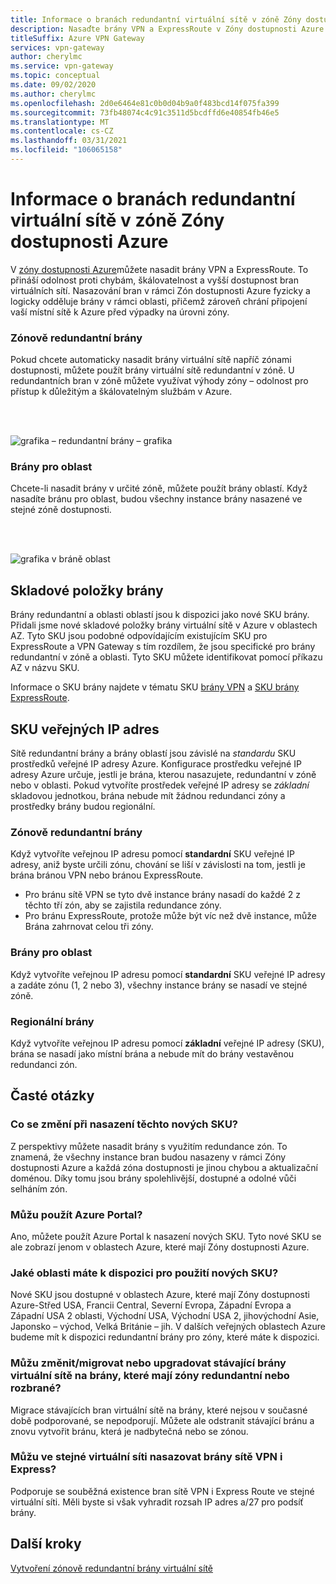 ```yaml
---
title: Informace o branách redundantní virtuální sítě v zóně Zóny dostupnosti Azure
description: Nasaďte brány VPN a ExpressRoute v Zóny dostupnosti Azure a zajistěte tak odolnost, škálovatelnost a vyšší dostupnost bran virtuální sítě.
titleSuffix: Azure VPN Gateway
services: vpn-gateway
author: cherylmc
ms.service: vpn-gateway
ms.topic: conceptual
ms.date: 09/02/2020
ms.author: cherylmc
ms.openlocfilehash: 2d0e6464e81c0b0d04b9a0f483bcd14f075fa399
ms.sourcegitcommit: 73fb48074c4c91c3511d5bcdffd6e40854fb46e5
ms.translationtype: MT
ms.contentlocale: cs-CZ
ms.lasthandoff: 03/31/2021
ms.locfileid: "106065158"
---
```

# <a name="about-zone-redundant-virtual-network-gateways-in-azure-availability-zones"></a>Informace o branách redundantní virtuální sítě v zóně Zóny dostupnosti Azure

V [zóny dostupnosti Azure](../availability-zones/az-overview.md)můžete nasadit brány VPN a ExpressRoute. To přináší odolnost proti chybám, škálovatelnost a vyšší dostupnost bran virtuálních sítí. Nasazování bran v rámci Zón dostupnosti Azure fyzicky a logicky odděluje brány v rámci oblasti, přičemž zároveň chrání připojení vaší místní sítě k Azure před výpadky na úrovni zóny.

### <a name="zone-redundant-gateways"></a><a name="zrgw"></a>Zónově redundantní brány

Pokud chcete automaticky nasadit brány virtuální sítě napříč zónami dostupnosti, můžete použít brány virtuální sítě redundantní v zóně. U redundantních bran v zóně můžete využívat výhody zóny – odolnost pro přístup k důležitým a škálovatelným službám v Azure.

<br>
<br>

![grafika – redundantní brány – grafika](./media/create-zone-redundant-vnet-gateway/zonered.png)

### <a name="zonal-gateways"></a><a name="zgw"></a>Brány pro oblast

Chcete-li nasadit brány v určité zóně, můžete použít brány oblastí. Když nasadíte bránu pro oblast, budou všechny instance brány nasazené ve stejné zóně dostupnosti.

<br>
<br>

![grafika v bráně oblast](./media/create-zone-redundant-vnet-gateway/zonal.png)

## <a name="gateway-skus"></a><a name="gwskus"></a>Skladové položky brány

Brány redundantní a oblasti oblastí jsou k dispozici jako nové SKU brány. Přidali jsme nové skladové položky brány virtuální sítě v Azure v oblastech AZ. Tyto SKU jsou podobné odpovídajícím existujícím SKU pro ExpressRoute a VPN Gateway s tím rozdílem, že jsou specifické pro brány redundantní v zóně a oblasti. Tyto SKU můžete identifikovat pomocí příkazu AZ v názvu SKU.

Informace o SKU brány najdete v tématu SKU [brány VPN](vpn-gateway-about-vpngateways.md#gwsku) a [SKU brány ExpressRoute](../expressroute/expressroute-about-virtual-network-gateways.md#gwsku).

## <a name="public-ip-skus"></a><a name="pipskus"></a>SKU veřejných IP adres

Sítě redundantní brány a brány oblastí jsou závislé na *standardu* SKU prostředků veřejné IP adresy Azure. Konfigurace prostředku veřejné IP adresy Azure určuje, jestli je brána, kterou nasazujete, redundantní v zóně nebo v oblasti. Pokud vytvoříte prostředek veřejné IP adresy se *základní* skladovou jednotkou, brána nebude mít žádnou redundanci zóny a prostředky brány budou regionální.

### <a name="zone-redundant-gateways"></a><a name="pipzrg"></a>Zónově redundantní brány

Když vytvoříte veřejnou IP adresu pomocí **standardní** SKU veřejné IP adresy, aniž byste určili zónu, chování se liší v závislosti na tom, jestli je brána bránou VPN nebo bránou ExpressRoute. 

* Pro bránu sítě VPN se tyto dvě instance brány nasadí do každé 2 z těchto tří zón, aby se zajistila redundance zóny. 
* Pro bránu ExpressRoute, protože může být víc než dvě instance, může Brána zahrnovat celou tři zóny.

### <a name="zonal-gateways"></a><a name="pipzg"></a>Brány pro oblast

Když vytvoříte veřejnou IP adresu pomocí **standardní** SKU veřejné IP adresy a zadáte zónu (1, 2 nebo 3), všechny instance brány se nasadí ve stejné zóně.

### <a name="regional-gateways"></a><a name="piprg"></a>Regionální brány

Když vytvoříte veřejnou IP adresu pomocí **základní** veřejné IP adresy (SKU), brána se nasadí jako místní brána a nebude mít do brány vestavěnou redundanci zón.

## <a name="faq"></a><a name="faq"></a>Časté otázky

### <a name="what-will-change-when-i-deploy-these-new-skus"></a>Co se změní při nasazení těchto nových SKU?

Z perspektivy můžete nasadit brány s využitím redundance zón. To znamená, že všechny instance bran budou nasazeny v rámci Zóny dostupnosti Azure a každá zóna dostupnosti je jinou chybou a aktualizační doménou. Díky tomu jsou brány spolehlivější, dostupné a odolné vůči selháním zón.

### <a name="can-i-use-the-azure-portal"></a>Můžu použít Azure Portal?

Ano, můžete použít Azure Portal k nasazení nových SKU. Tyto nové SKU se ale zobrazí jenom v oblastech Azure, které mají Zóny dostupnosti Azure.

### <a name="what-regions-are-available-for-me-to-use-the-new-skus"></a>Jaké oblasti máte k dispozici pro použití nových SKU?

Nové SKU jsou dostupné v oblastech Azure, které mají Zóny dostupnosti Azure-Střed USA, Francii Central, Severní Evropa, Západní Evropa a Západní USA 2 oblasti, Východní USA, Východní USA 2, jihovýchodní Asie, Japonsko – východ, Velká Británie – jih. V dalších veřejných oblastech Azure budeme mít k dispozici redundantní brány pro zóny, které máte k dispozici.

### <a name="can-i-changemigrateupgrade-my-existing-virtual-network-gateways-to-zone-redundant-or-zonal-gateways"></a>Můžu změnit/migrovat nebo upgradovat stávající brány virtuální sítě na brány, které mají zóny redundantní nebo rozbrané?

Migrace stávajících bran virtuální sítě na brány, které nejsou v současné době podporované, se nepodporují. Můžete ale odstranit stávající bránu a znovu vytvořit bránu, která je nadbytečná nebo se zónou.

### <a name="can-i-deploy-both-vpn-and-express-route-gateways-in-same-virtual-network"></a>Můžu ve stejné virtuální síti nasazovat brány sítě VPN i Express?

Podporuje se souběžná existence bran sítě VPN i Express Route ve stejné virtuální síti. Měli byste si však vyhradit rozsah IP adres a/27 pro podsíť brány.

## <a name="next-steps"></a>Další kroky

[Vytvoření zónově redundantní brány virtuální sítě](create-zone-redundant-vnet-gateway.md)
